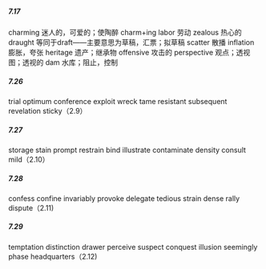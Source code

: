##### 7.17

charming                迷人的，可爱的；使陶醉   charm+ing
labor                       劳动
zealous                    热心的
draught                   等同于draft——主要意思为草稿，汇票；拟草稿
scatter                     散播
inflation                   膨胀，夸张
heritage                   遗产；继承物
offensive                  攻击的
perspective              观点；透视图；透视的
dam                         水库；阻止，控制

##### 7.26

trial
 optimum
 conference
 exploit
 wreck
 tame
 resistant
 subsequent
 revelation
 sticky（2.9）

##### 7.27

storage
 stain
 prompt
 restrain
 bind
 illustrate
 contaminate
 density
 consult
 mild（2.10）

##### 7.28

confess
 confine
 invariably
 provoke
 delegate
 tedious
 strain
 dense
 rally
 dispute（2.11)

##### 7.29

 temptation
 distinction
 drawer
 perceive
 suspect
 conquest
 illusion
 seemingly
 phase
 headquarters（2.12)